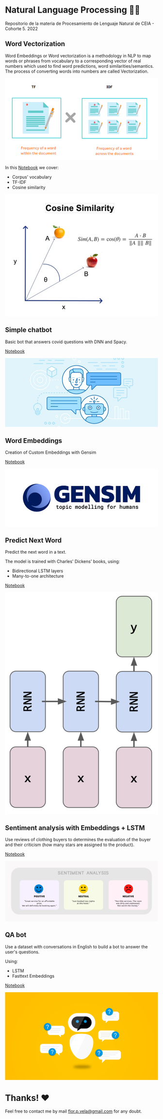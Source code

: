# Natural Language Processing 🧠🤖

Repositorio de la materia de Procesamiento de Lenguaje Natural de CEIA - Cohorte 5. 2022

## Word Vectorization

Word Embeddings or Word vectorization is a methodology in NLP to map words or phrases from vocabulary to a corresponding vector of real numbers which used to find word predictions, word similarities/semantics. The process of converting words into numbers are called Vectorization.

![img1](img/tfidf.png)

In this [Notebook](clase_1/ejercicios/1a%20-%20word2vec.ipynb) we cover:
* Corpus' vocabulary
* TF-IDF
* Cosine similarity

![img2](img/cosine.jpeg)

## Simple chatbot

Basic bot that answers covid questions with DNN and Spacy.

[Notebook](clase_2/jupyter_notebooks/tensorflow/bot_spacy_covid.ipynb)

![img3](img/chatbot.jpg)

## Word Embeddings

Creation of Custom Embeddings with Gensim

[Notebook](clase_3/jupyter_notebooks/desafio_3.ipynb)

![img4](img/gensim.jpeg)

## Predict Next Word

Predict the next word in a text.

The model is trained with Charles' Dickens' books, using:
* Bidirectional LSTM layers 
* Many-to-one architecture

[Notebook](clase_4/jupyter_notebooks/desafio_4.ipynb)

![img5](img/many-to-one.png)

## Sentiment analysis with Embeddings + LSTM

Use reviews of clothing buyers to determines the evaluation of the buyer and their criticism (how many stars are assigned to the product).

[Notebook](clase_5/ejercicios/desafio_5.ipynb)

![img6](img/sentiment.jpg)

## QA bot

Use a dataset with conversations in English to build a bot to answer the user's questions. 

Using:
* LSTM
* Fasttext Embeddings

[Notebook](clase_6/ejercicios/6d_bot_qa.ipynb)

![img7](img/qabot.png)

# Thanks! ❤️

Feel free to contact me by mail flor.p.vela@gmail.com for any doubt.
